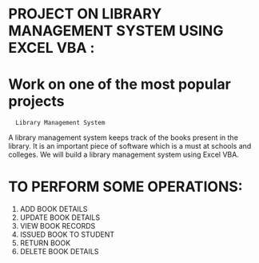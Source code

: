 # PROJECT ON LIBRARY MANAGEMENT SYSTEM USING EXCEL VBA :

# Work on one of the most popular projects 
      Library Management System 
A library management system keeps track of the books present in the library. It 
is an important piece of software which is a must at schools and colleges. We 
will build a library management system using Excel VBA. 


# TO PERFORM SOME OPERATIONS:

1. ADD BOOK DETAILS
2. UPDATE BOOK DETAILS
3. VIEW BOOK RECORDS
4. ISSUED BOOK TO STUDENT
5. RETURN BOOK
6. DELETE BOOK DETAILS
 